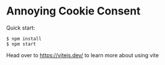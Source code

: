 # Annoying Cookie Consent

Quick start:

```
$ npm install
$ npm start
````

Head over to https://vitejs.dev/ to learn more about using vite
